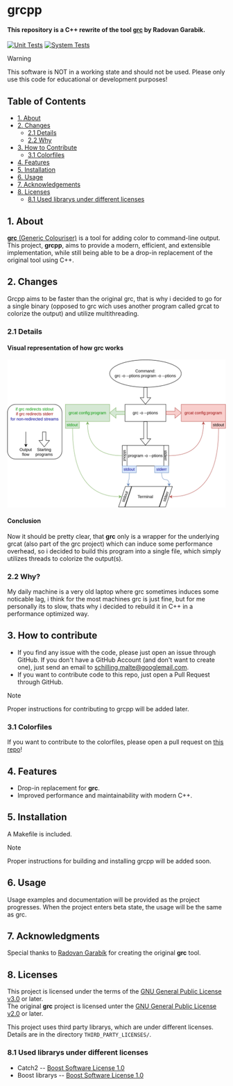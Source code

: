 <!--
This file is part of grcpp, a C++ rewrite of Radovan Garabiks 'grc'
Copyright (C) 2025 Malte Schilling schilling.malte@googlemail.com

This program is free software: you can redistribute it and/or modify
it under the terms of the GNU General Public License as published by
the Free Software Foundation, either version 3 of the License, or
(at your option) any later version.

This program is distributed in the hope that it will be useful,
but WITHOUT ANY WARRANTY; without even the implied warranty of
MERCHANTABILITY or FITNESS FOR A PARTICULAR PURPOSE.  See the
GNU General Public License for more details.

You should have received a copy of the GNU General Public License
along with this program.  If not, see <http://www.gnu.org/licenses/>.
-->

# grcpp

#### This repository is a C++ rewrite of the tool [**grc**](https://github.com/garabik/grc) by Radovan Garabik.

[![Unit Tests](https://github.com/RENoMafex/grcpp/actions/workflows/unit_tests.yml/badge.svg)](https://github.com/RENoMafex/grcpp/actions/workflows/unit_tests.yml) [![System Tests](https://github.com/RENoMafex/grcpp/actions/workflows/system_tests.yml/badge.svg)](https://github.com/RENoMafex/grcpp/actions/workflows/system_tests.yml)

>[!WARNING]
>This software is NOT in a working state and should not be used. Please only use this code for educational or development purposes!

## Table of Contents
+ [1. About](#1-about)
+ [2. Changes](#2-changes)
  + [2.1 Details](#21-details)
  + [2.2 Why](#22-why)
+ [3. How to Contribute](#3-how-to-contribute)
  + [3.1 Colorfiles](#31-colorfiles)
+ [4. Features](#4-features)
+ [5. Installation](#5-installation)
+ [6. Usage](#6-usage)
+ [7. Acknowledgements](#7-acknowledgments#)
+ [8. Licenses](#8-licenses)
  + [8.1 Used librarys under different licenses](#81-used-librarys-under-different-licenses)

## 1. About

[**grc** (Generic Colouriser)](https://github.com/garabik/grc) is a tool for adding color to command-line output. This project, **grcpp**, aims to provide a modern, efficient, and extensible implementation, while still being able to be a drop-in replacement of the original tool using C++.

## 2. Changes

Grcpp aims to be faster than the original grc, that is why i decided to go for a single binary (opposed to grc wich uses another program called grcat to colorize the output) and utilize multithreading.

### 2.1 Details
#### Visual representation of how grc works
![flowchart of how grcpp works](.github/images/flowchartgrc.svg)

#### Conclusion
Now it should be pretty clear, that **grc** only is a wrapper for the underlying grcat (also part of the grc project) which can induce some performance overhead, so i decided to build this program into a single file, which simply utilizes threads to colorize the output(s).

### 2.2 Why?

My daily machine is a very old laptop where grc sometimes induces some noticable lag, i think for the most machines grc is just fine, but for me personally its to slow, thats why i decided to rebuild it in C++ in a performance optimized way.

## 3. How to contribute

- If you find any issue with the code, please just open an issue through GitHub. If you don't have a GitHub Account (and don't want to create one), just send an email to [schilling.malte@googlemail.com](mailto:schilling.malte@googlemail.com).
- If you want to contribute code to this repo, just open a Pull Request through GitHub.
>[!NOTE]
>Proper instructions for contributing to grcpp will be added later.

### 3.1 Colorfiles

If you want to contribute to the colorfiles, please open a pull request on [this repo](https://github.com/RENoMafex/grcpp_colorfiles)!

## 4. Features

- Drop-in replacement for **grc**.
- Improved performance and maintainability with modern C++.

## 5. Installation

A Makefile is included.
>[!NOTE]
>Proper instructions for building and installing grcpp will be added soon.

## 6. Usage

Usage examples and documentation will be provided as the project progresses.
When the project enters beta state, the usage will be the same as grc.

## 7. Acknowledgments

Special thanks to [Radovan Garabík](https://github.com/garabik) for creating the original **grc** tool.

## 8. Licenses

This project is licensed under the terms of the [GNU General Public License v3.0](http://www.gnu.org/licenses/gpl-3.0.html) or later.</br>
The original **grc** project is licensed unter the [GNU General Public License v2.0](http://www.gnu.org/licenses/gpl-2.0.html) or later.</br>

This project uses third party librarys, which are under different licenses. Details are in the directory `THIRD_PARTY_LICENSES/`.

### 8.1 Used librarys under different licenses

- Catch2 -- [Boost Software License 1.0](https://www.boost.org/LICENSE_1_0.txt)
- Boost librarys -- [Boost Software License 1.0](https://www.boost.org/LICENSE_1_0.txt)

